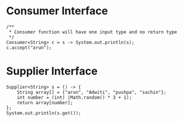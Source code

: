 # Consumer Interface 

    /**
     * Consumer function will have one input type and no return type
     */
    Consumer<String> c = s -> System.out.println(s);
    c.accept("arun");
    
# Supplier Interface

    Supplier<String> s = () -> {
        String array[] = {"arun", "Adwiti", "pushpa", "sachin"};
        int number = (int) (Math.random() * 3 + 1);
        return array[number];
    };
    System.out.println(s.get());